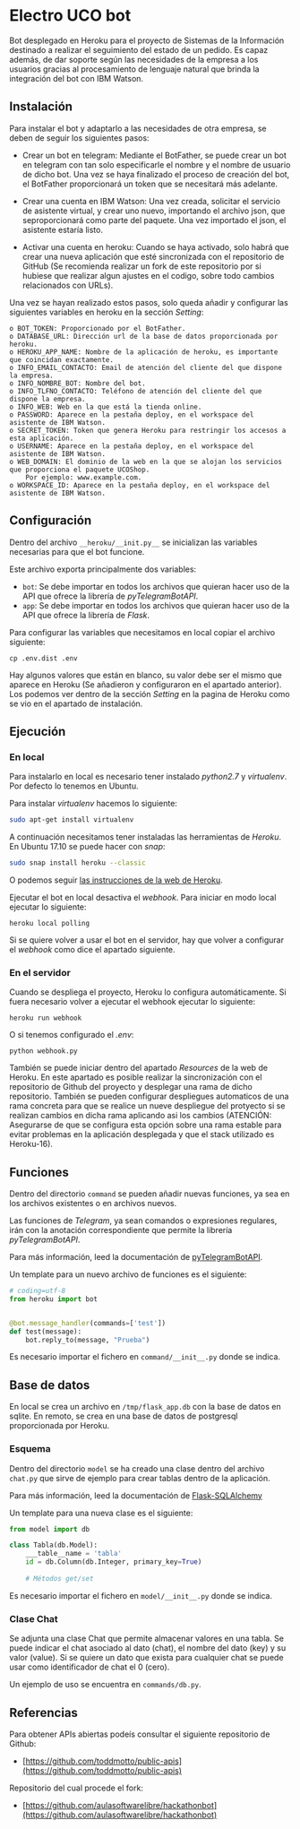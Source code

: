 # Electro UCO bot 

Bot desplegado en Heroku para el proyecto de Sistemas de la Información destinado a realizar el seguimiento del estado de un pedido.
Es capaz además, de dar soporte según las necesidades de la empresa a los usuarios gracias al procesamiento de lenguaje natural que
brinda la integración del bot con IBM Watson.


## Instalación

Para instalar el bot y adaptarlo a las necesidades de otra empresa, se deben de seguir los siguientes pasos:

- Crear un bot en telegram: Mediante el BotFather, se puede crear un bot en telegram con tan solo especificarle el nombre y el nombre de
usuario de dicho bot. Una vez se haya finalizado el proceso de creación del bot, el BotFather proporcionará un token que se necesitará
más adelante.

- Crear una cuenta en IBM Watson: Una vez creada, solicitar el servicio de asistente virtual, y crear uno nuevo, importando el archivo
json, que seproporcionará como parte del paquete. Una vez importado el json, el asistente estaría listo.

- Activar una cuenta en heroku: Cuando se haya activado, solo habrá que crear una nueva aplicación que esté sincronizada con el
repositorio de GitHub (Se recomienda realizar un fork de este repositorio por si hubiese que realizar algun ajustes en el codigo, sobre
todo cambios relacionados con URLs).

Una vez se hayan realizado estos pasos, solo queda añadir y configurar las siguientes variables en heroku en la sección _Setting_:

	o BOT_TOKEN: Proporcionado por el BotFather.
	o DATABASE_URL: Dirección url de la base de datos proporcionada por heroku.
	o HEROKU_APP_NAME: Nombre de la aplicación de heroku, es importante que coincidan exactamente.
	o INFO_EMAIL_CONTACTO: Email de atención del cliente del que dispone la empresa.
	o INFO_NOMBRE_BOT: Nombre del bot.
	o INFO_TLFNO_CONTACTO: Teléfono de atención del cliente del que dispone la empresa.
	o INFO_WEB: Web en la que está la tienda online.
	o PASSWORD: Aparece en la pestaña deploy, en el workspace del asistente de IBM Watson.
	o SECRET_TOKEN: Token que genera Heroku para restringir los accesos a esta aplicación.
	o USERNAME: Aparece en la pestaña deploy, en el workspace del asistente de IBM Watson.
	o WEB_DOMAIN: El dominio de la web en la que se alojan los servicios que proporciona el paquete UCOShop. 
		Por ejemplo: www.example.com.
	o WORKSPACE_ID: Aparece en la pestaña deploy, en el workspace del asistente de IBM Watson.


## Configuración

Dentro del archivo `__heroku/__init.py__` se inicializan las variables necesarias para que el bot funcione.

Este archivo exporta principalmente dos variables:

* `bot`: Se debe importar en todos los archivos que quieran hacer uso de la API que ofrece la librería de _pyTelegramBotAPI_.
* `app`: Se debe importar en todos los archivos que quieran hacer uso de la API que ofrece la librería de _Flask_. 

Para configurar las variables que necesitamos en local copiar el archivo siguiente:

```
cp .env.dist .env
```

Hay algunos valores que están en blanco, su valor debe ser el mismo que aparece en Heroku (Se añadieron y configuraron en el apartado anterior). Los podemos ver dentro de la sección _Setting_ en la pagina de Heroku como se vio en el apartado de instalación.

## Ejecución

### En local

Para instalarlo en local es necesario tener instalado _python2.7_ y _virtualenv_. Por defecto lo tenemos en Ubuntu.

Para instalar _virtualenv_ hacemos lo siguiente:

```sh
sudo apt-get install virtualenv
```

A continuación necesitamos tener instaladas las herramientas de _Heroku_. En Ubuntu 17.10 se puede hacer con _snap_:

```sh
sudo snap install heroku --classic
```

O podemos seguir [las instrucciones de la web de Heroku](https://devcenter.heroku.com/articles/heroku-cli).



Ejecutar el bot en local desactiva el _webhook_. Para iniciar en modo local ejecutar lo siguiente:

```
heroku local polling
``` 

Si se quiere volver a usar el bot en el servidor, hay que volver a configurar el _webhook_ como dice el apartado siguiente.

### En el servidor

Cuando se despliega el proyecto, Heroku lo configura automáticamente. Si fuera necesario volver a ejecutar el webhook ejecutar lo siguiente:

```
heroku run webhook
```

O si tenemos configurado el _.env_:

```
python webhook.py
```

También se puede iniciar dentro del apartado _Resources_ de la web de Heroku. En este apartado es posible realizar la sincronización con 
el repositorio de Github del proyecto y desplegar una rama de dicho repositorio. También se pueden configurar despliegues automaticos de
una rama concreta para que se realice un nueve despliegue del protyecto si se realizan cambios en dicha rama aplicando asi los cambios
(ATENCIÓN: Asegurarse de que se configura esta opción sobre una rama estable para evitar problemas en la aplicación desplegada y que el stack utilizado es Heroku-16). 

## Funciones

Dentro del directorio `command` se pueden añadir nuevas funciones, ya sea en los archivos existentes o en archivos nuevos.

Las funciones de _Telegram_, ya sean comandos o expresiones regulares, irán con la anotación correspondiente que permite la librería _pyTelegramBotAPI_.

Para más información, leed la documentación de [pyTelegramBotAPI](https://github.com/eternnoir/pyTelegramBotAPI).

Un template para un nuevo archivo de funciones es el siguiente:

```python
# coding=utf-8
from heroku import bot


@bot.message_handler(commands=['test'])
def test(message):
    bot.reply_to(message, "Prueba")

```

Es necesario importar el fichero en `command/__init__.py` donde se indica.


## Base de datos

En local se crea un archivo en `/tmp/flask_app.db` con la base de datos en sqlite. En remoto, se crea en una base de datos de postgresql proporcionada por Heroku.

### Esquema

Dentro del directorio `model` se ha creado una clase dentro del archivo `chat.py` que sirve de ejemplo para crear tablas dentro de la aplicación.

Para más información, leed la documentación de [Flask-SQLAlchemy](http://flask-sqlalchemy.pocoo.org/2.3/)

Un template para una nueva clase es el siguiente:

```python
from model import db

class Tabla(db.Model):
    ___table__name = 'tabla'
    id = db.Column(db.Integer, primary_key=True)
    
    # Métodos get/set
```

Es necesario importar el fichero en `model/__init__.py` donde se indica.

### Clase Chat

Se adjunta una clase Chat que permite almacenar valores en una tabla. Se puede indicar el chat asociado al dato (chat), el nombre del dato (key) y su valor (value). Si se quiere un dato que exista para cualquier chat se puede usar como identificador de chat el 0 (cero).

Un ejemplo de uso se encuentra en `commands/db.py`.


## Referencias

Para obtener APIs abiertas podeís consultar el siguiente repositorio de Github:

* [https://github.com/toddmotto/public-apis](https://github.com/toddmotto/public-apis)

Repositorio del cual procede el fork:

* [https://github.com/aulasoftwarelibre/hackathonbot](https://github.com/aulasoftwarelibre/hackathonbot)
